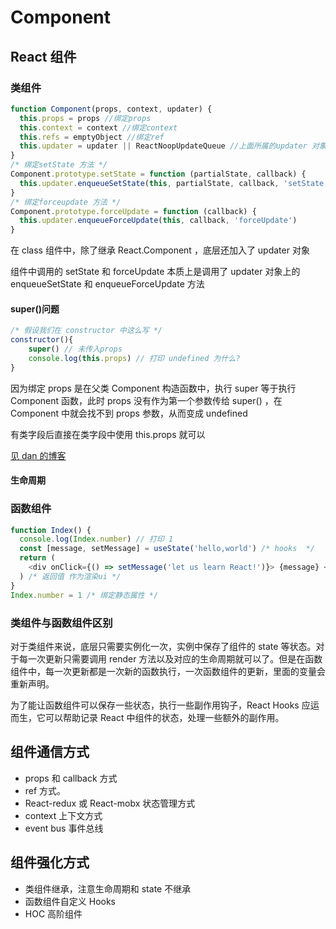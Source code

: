 # Component

## React 组件

### 类组件

```js
function Component(props, context, updater) {
  this.props = props //绑定props
  this.context = context //绑定context
  this.refs = emptyObject //绑定ref
  this.updater = updater || ReactNoopUpdateQueue //上面所属的updater 对象
}
/* 绑定setState 方法 */
Component.prototype.setState = function (partialState, callback) {
  this.updater.enqueueSetState(this, partialState, callback, 'setState')
}
/* 绑定forceupdate 方法 */
Component.prototype.forceUpdate = function (callback) {
  this.updater.enqueueForceUpdate(this, callback, 'forceUpdate')
}
```

在 class 组件中，除了继承 React.Component ，底层还加入了 updater 对象

组件中调用的 setState 和 forceUpdate 本质上是调用了 updater 对象上的 enqueueSetState 和 enqueueForceUpdate 方法

#### super()问题

```jsx
/* 假设我们在 constructor 中这么写 */
constructor(){
    super() // 未传入props
    console.log(this.props) // 打印 undefined 为什么?
}
```

因为绑定 props 是在父类 Component 构造函数中，执行 super 等于执行 Component 函数，此时 props 没有作为第一个参数传给 super() ，在 Component 中就会找不到 props 参数，从而变成 undefined

有类字段后直接在类字段中使用 this.props 就可以

[见 dan 的博客](https://overreacted.io/zh-hans/why-do-we-write-super-props/)

#### 生命周期

### 函数组件

```js
function Index() {
  console.log(Index.number) // 打印 1
  const [message, setMessage] = useState('hello,world') /* hooks  */
  return (
    <div onClick={() => setMessage('let us learn React!')}> {message} </div>
  ) /* 返回值 作为渲染ui */
}
Index.number = 1 /* 绑定静态属性 */
```

### 类组件与函数组件区别

对于类组件来说，底层只需要实例化一次，实例中保存了组件的 state 等状态。对于每一次更新只需要调用 render 方法以及对应的生命周期就可以了。但是在函数组件中，每一次更新都是一次新的函数执行，一次函数组件的更新，里面的变量会重新声明。

为了能让函数组件可以保存一些状态，执行一些副作用钩子，React Hooks 应运而生，它可以帮助记录 React 中组件的状态，处理一些额外的副作用。

## 组件通信方式

- props 和 callback 方式
- ref 方式。
- React-redux 或 React-mobx 状态管理方式
- context 上下文方式
- event bus 事件总线

## 组件强化方式

- 类组件继承，注意生命周期和 state 不继承
- 函数组件自定义 Hooks
- HOC 高阶组件
